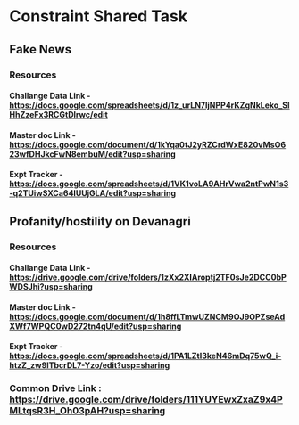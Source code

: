 # Constraint Shared Task


## Fake News

### Resources

#### Challange Data Link - https://docs.google.com/spreadsheets/d/1z_urLN7ljNPP4rKZgNkLeko_SIHhZzeFx3RCGtDlrwc/edit

#### Master doc Link - https://docs.google.com/document/d/1kYqa0tJ2yRZCrdWxE820vMsO623wfDHJkcFwN8embuM/edit?usp=sharing
#### Expt Tracker - https://docs.google.com/spreadsheets/d/1VK1voLA9AHrVwa2ntPwN1s3-q2TUiwSXCa64IUUjGLA/edit?usp=sharing

## Profanity/hostility on Devanagri

### Resources


#### Challange Data Link - https://drive.google.com/drive/folders/1zXx2XIAroptj2TF0sJe2DCC0bPWDSJhi?usp=sharing

#### Master doc Link - https://docs.google.com/document/d/1h8ffLTmwUZNCM9OJ9OPZseAdXWf7WPQC0wD272tn4qU/edit?usp=sharing
#### Expt Tracker - https://docs.google.com/spreadsheets/d/1PA1LZtI3keN46mDq75wQ_i-htzZ_zw9lTbcrDL7-Yzo/edit?usp=sharing

### Common Drive Link : https://drive.google.com/drive/folders/111YUYEwxZxaZ9x4PMLtqsR3H_Oh03pAH?usp=sharing
